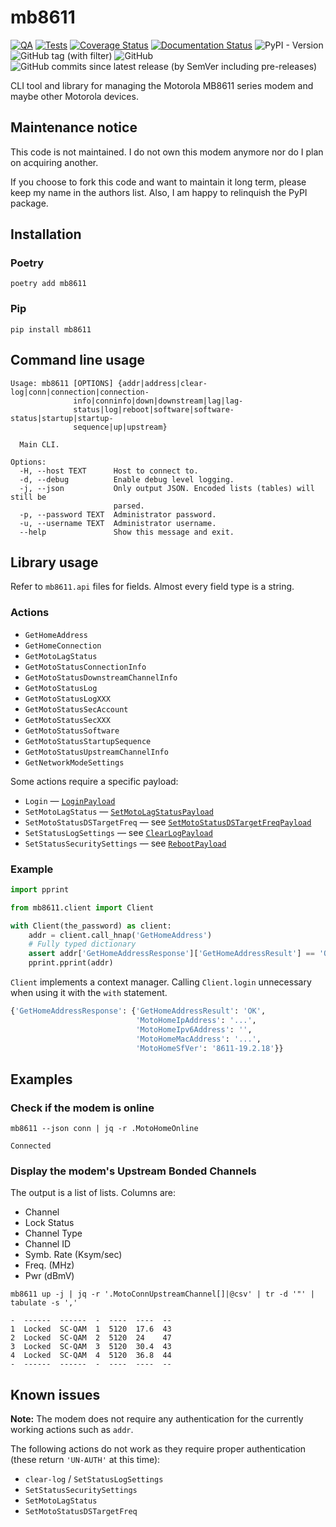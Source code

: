 # mb8611

[![QA](https://github.com/Tatsh/mb8611/actions/workflows/qa.yml/badge.svg)](https://github.com/Tatsh/mb8611/actions/workflows/qa.yml)
[![Tests](https://github.com/Tatsh/mb8611/actions/workflows/tests.yml/badge.svg)](https://github.com/Tatsh/mb8611/actions/workflows/tests.yml)
[![Coverage Status](https://coveralls.io/repos/github/Tatsh/mb8611/badge.svg?branch=master)](https://coveralls.io/github/Tatsh/mb8611?branch=master)
[![Documentation Status](https://readthedocs.org/projects/mb8611/badge/?version=latest)](https://mb8611.readthedocs.io/en/latest/?badge=latest)
![PyPI - Version](https://img.shields.io/pypi/v/mb8611)
![GitHub tag (with filter)](https://img.shields.io/github/v/tag/Tatsh/mb8611)
![GitHub](https://img.shields.io/github/license/Tatsh/mb8611)
![GitHub commits since latest release (by SemVer including pre-releases)](https://img.shields.io/github/commits-since/Tatsh/mb8611/v0.0.2/master)

CLI tool and library for managing the Motorola MB8611 series modem and maybe other Motorola devices.

## Maintenance notice

This code is not maintained. I do not own this modem anymore nor do I plan on acquiring another.

If you choose to fork this code and want to maintain it long term, please keep my name in the
authors list. Also, I am happy to relinquish the PyPI package.

## Installation

### Poetry

```shell
poetry add mb8611
```

### Pip

```shell
pip install mb8611
```

## Command line usage

```plain
Usage: mb8611 [OPTIONS] {addr|address|clear-log|conn|connection|connection-
              info|conninfo|down|downstream|lag|lag-
              status|log|reboot|software|software-status|startup|startup-
              sequence|up|upstream}

  Main CLI.

Options:
  -H, --host TEXT      Host to connect to.
  -d, --debug          Enable debug level logging.
  -j, --json           Only output JSON. Encoded lists (tables) will still be
                       parsed.
  -p, --password TEXT  Administrator password.
  -u, --username TEXT  Administrator username.
  --help               Show this message and exit.
```

## Library usage

Refer to `mb8611.api` files for fields. Almost every field type is a string.

### Actions

- `GetHomeAddress`
- `GetHomeConnection`
- `GetMotoLagStatus`
- `GetMotoStatusConnectionInfo`
- `GetMotoStatusDownstreamChannelInfo`
- `GetMotoStatusLog`
- `GetMotoStatusLogXXX`
- `GetMotoStatusSecAccount`
- `GetMotoStatusSecXXX`
- `GetMotoStatusSoftware`
- `GetMotoStatusStartupSequence`
- `GetMotoStatusUpstreamChannelInfo`
- `GetNetworkModeSettings`

Some actions require a specific payload:

- `Login` — [`LoginPayload`](mb8611/api/login.py)
- `SetMotoLagStatus` — [`SetMotoLagStatusPayload`](mb8611/api/settings.py)
- `SetMotoStatusDSTargetFreq` — see [`SetMotoStatusDSTargetFreqPayload`](mb8611/api/settings.py)
- `SetStatusLogSettings` — see [`ClearLogPayload`](mb8611/api/settings.py)
- `SetStatusSecuritySettings` — see [`RebootPayload`](mb8611/api/settings.py)

### Example

```python
import pprint

from mb8611.client import Client

with Client(the_password) as client:
    addr = client.call_hnap('GetHomeAddress')
    # Fully typed dictionary
    assert addr['GetHomeAddressResponse']['GetHomeAddressResult'] == 'OK'
    pprint.pprint(addr)
```

`Client` implements a context manager. Calling `Client.login` unnecessary when using it with the
`with` statement.

```python
{'GetHomeAddressResponse': {'GetHomeAddressResult': 'OK',
                            'MotoHomeIpAddress': '...',
                            'MotoHomeIpv6Address': '',
                            'MotoHomeMacAddress': '...',
                            'MotoHomeSfVer': '8611-19.2.18'}}
```

## Examples

### Check if the modem is online

```shell
mb8611 --json conn | jq -r .MotoHomeOnline
```

```plain
Connected
```

### Display the modem's Upstream Bonded Channels

The output is a list of lists. Columns are:

- Channel
- Lock Status
- Channel Type
- Channel ID
- Symb. Rate (Ksym/sec)
- Freq. (MHz)
- Pwr (dBmV)

```shell
mb8611 up -j | jq -r '.MotoConnUpstreamChannel[]|@csv' | tr -d '"' | tabulate -s ','
```

```plain
-  ------  ------  -  ----  ----  --
1  Locked  SC-QAM  1  5120  17.6  43
2  Locked  SC-QAM  2  5120  24    47
3  Locked  SC-QAM  3  5120  30.4  43
4  Locked  SC-QAM  4  5120  36.8  44
-  ------  ------  -  ----  ----  --
```

## Known issues

**Note:** The modem does not require any authentication for the currently working actions such as
`addr`.

The following actions do not work as they require proper authentication (these return `'UN-AUTH'`
at this time):

- `clear-log` / `SetStatusLogSettings`
- `SetStatusSecuritySettings`
- `SetMotoLagStatus`
- `SetMotoStatusDSTargetFreq`
